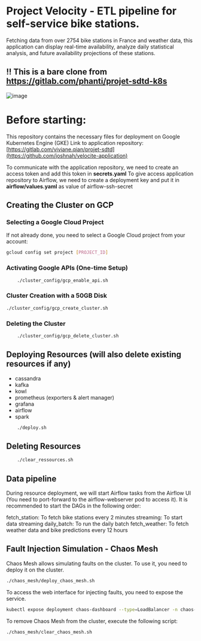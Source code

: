 # Project Velocity - ETL pipeline for self-service bike stations.
Fetching data from over 2754 bike stations in France and weather data, this application can display real-time availability, analyze daily statistical analysis, and future availability projections of these stations.

## !! This is a bare clone from https://gitlab.com/phanti/projet-sdtd-k8s
![image](https://github.com/joshnah/velocite-deployment/assets/57731922/098d1ad7-7a73-467c-9cb7-93e14b392015)

# Before starting:
This repository contains the necessary files for deployment on Google Kubernetes Engine (GKE)
Link to application repository: [https://gitlab.com/viviane.qian/projet-sdtd](https://github.com/joshnah/velocite-application)

To communicate with the application repository, we need to create an access token and add this token in **secrets.yaml**
To give access application repository to Airflow, we need to create a deployment key and put it in **airflow/values.yaml** as value of airflow-ssh-secret

## Creating the Cluster on GCP

### Selecting a Google Cloud Project
If not already done, you need to select a Google Cloud project from your account:
```bash
gcloud config set project [PROJECT_ID]
```

### Activating Google APIs (One-time Setup)

```bash
    ./cluster_config/gcp_enable_api.sh
```

### Cluster Creation with a 50GB Disk

```bash
./cluster_config/gcp_create_cluster.sh
```

### Deleting the Cluster

```bash
    ./cluster_config/gcp_delete_cluster.sh
```

## Deploying Resources (will also delete existing resources if any)

- cassandra
- kafka
- kowl
- prometheus (exporters & alert manager)
- grafana
- airflow
- spark

```bash
    ./deploy.sh
```

## Deleting Resources

```bash
    ./clear_ressources.sh
```

## Data pipeline

During resource deployment, we will start Airflow tasks from the Airflow UI (You need to port-forward to the airflow-webserver pod to access it). It is recommended to start the DAGs in the following order:

fetch_station: To fetch bike stations every 2 minutes
streaming: To start data streaming
daily_batch: To run the daily batch
fetch_weather: To fetch weather data and bike predictions every 12 hours

## Fault Injection Simulation - Chaos Mesh

Chaos Mesh allows simulating faults on the cluster. To use it, you need to deploy it on the cluster.

```bash
./chaos_mesh/deploy_chaos_mesh.sh
```

To access the web interface for injecting faults, you need to expose the service.


```bash
kubectl expose deployment chaos-dashboard --type=LoadBalancer -n chaos-mesh --name=chaos-dashboard-loadbalancer
```

To remove Chaos Mesh from the cluster, execute the following script:

```bash
./chaos_mesh/clear_chaos_mesh.sh
```
